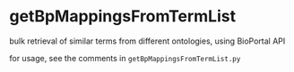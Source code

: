 # getBpMappingsFromTermList
bulk retrieval of similar terms from different ontologies, using BioPortal API

for usage, see the comments in `getBpMappingsFromTermList.py`
